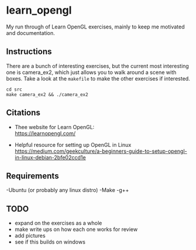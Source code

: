# learn_opengl
My run through of Learn OpenGL exercises, mainly to keep me motivated and documentation.

## Instructions
There are a bunch of interesting exercises, but the current most interesting one is camera_ex2, which just allows you to walk around a scene with boxes.
Take a look at the `makefile` to make the other exercises if interested.
```
cd src
make camera_ex2 && ./camera_ex2
```

## Citations
- Thee website for Learn OpenGL:  
https://learnopengl.com/

- Helpful resource for setting up OpenGL in Linux  
https://medium.com/geekculture/a-beginners-guide-to-setup-opengl-in-linux-debian-2bfe02ccd1e

## Requirements
-Ubuntu (or probably any linux distro)
-Make
-g++

## TODO
- expand on the exercises as a whole
- make write ups on how each one works for review
- add pictures
- see if this builds on windows
